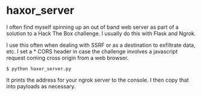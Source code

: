 # haxor_server

I often find myself spinning up an out of band web server as part of a solution to a Hack The Box challenge. I usually do this with Flask and Ngrok. 

I use this often when dealing with SSRF or as a destination to exfiltrate data, etc. I set a * CORS header in case the challenge involves a javascript request coming cross origin from a web browser.

`$ python haxor_server.py`

It prints the address for your ngrok server to the console. I then copy that into payloads as necessary.
